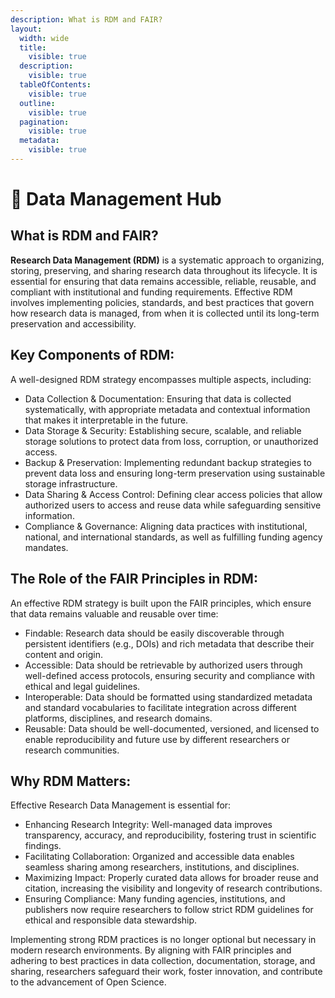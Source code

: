 ```yaml
---
description: What is RDM and FAIR?
layout:
  width: wide
  title:
    visible: true
  description:
    visible: true
  tableOfContents:
    visible: true
  outline:
    visible: true
  pagination:
    visible: true
  metadata:
    visible: true
---
```


# 🔴 Data Management Hub

## **What is RDM and FAIR?**

**Research Data Management (RDM)** is a systematic approach to organizing, storing, preserving, and sharing research data throughout its lifecycle. It is essential for ensuring that data remains accessible, reliable, reusable, and compliant with institutional and funding requirements. Effective RDM involves implementing policies, standards, and best practices that govern how research data is managed, from when it is collected until its long-term preservation and accessibility.

## Key Components of RDM:

A well-designed RDM strategy encompasses multiple aspects, including:

* Data Collection & Documentation: Ensuring that data is collected systematically, with appropriate metadata and contextual information that makes it interpretable in the future.
* Data Storage & Security: Establishing secure, scalable, and reliable storage solutions to protect data from loss, corruption, or unauthorized access.
* Backup & Preservation: Implementing redundant backup strategies to prevent data loss and ensuring long-term preservation using sustainable storage infrastructure.
* Data Sharing & Access Control: Defining clear access policies that allow authorized users to access and reuse data while safeguarding sensitive information.
* Compliance & Governance: Aligning data practices with institutional, national, and international standards, as well as fulfilling funding agency mandates.

## The Role of the FAIR Principles in RDM:

An effective RDM strategy is built upon the FAIR principles, which ensure that data remains valuable and reusable over time:

* Findable: Research data should be easily discoverable through persistent identifiers (e.g., DOIs) and rich metadata that describe their content and origin.
* Accessible: Data should be retrievable by authorized users through well-defined access protocols, ensuring security and compliance with ethical and legal guidelines.
* Interoperable: Data should be formatted using standardized metadata and standard vocabularies to facilitate integration across different platforms, disciplines, and research domains.
* Reusable: Data should be well-documented, versioned, and licensed to enable reproducibility and future use by different researchers or research communities.

## Why RDM Matters:

Effective Research Data Management is essential for:

* Enhancing Research Integrity: Well-managed data improves transparency, accuracy, and reproducibility, fostering trust in scientific findings.
* Facilitating Collaboration: Organized and accessible data enables seamless sharing among researchers, institutions, and disciplines.
* Maximizing Impact: Properly curated data allows for broader reuse and citation, increasing the visibility and longevity of research contributions.
* Ensuring Compliance: Many funding agencies, institutions, and publishers now require researchers to follow strict RDM guidelines for ethical and responsible data stewardship.

Implementing strong RDM practices is no longer optional but necessary in modern research environments. By aligning with FAIR principles and adhering to best practices in data collection, documentation, storage, and sharing, researchers safeguard their work, foster innovation, and contribute to the advancement of Open Science.
